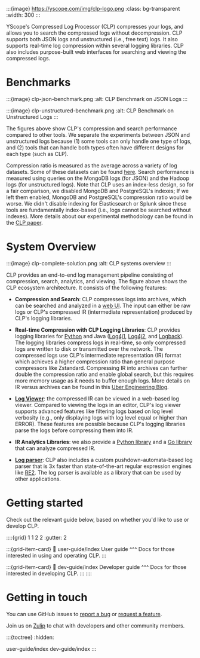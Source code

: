 :::{image} https://yscope.com/img/clp-logo.png
:class: bg-transparent
:width: 300
:::

YScope's Compressed Log Processor (CLP) compresses your logs, and allows you to search the
compressed logs without decompression. CLP supports both JSON logs and unstructured (i.e., free
text) logs. It also supports real-time log compression within several logging libraries. CLP also
includes purpose-built web interfaces for searching and viewing the compressed logs.

# Benchmarks

:::{image} clp-json-benchmark.png
:alt: CLP Benchmark on JSON Logs
:::

:::{image} clp-unstructured-benchmark.png
:alt: CLP Benchmark on Unstructured Logs
:::

The figures above show CLP's compression and search performance compared to other tools. We separate
the experiments between JSON and unstructured logs because (1) some tools can only handle one type
of logs, and (2) tools that can handle both types often have different designs for each type (such
as CLP).

Compression ratio is measured as the average across a variety of log datasets. Some of these
datasets can be found [here][datasets]. Search performance is measured using queries on the MongoDB
logs (for JSON) and the Hadoop logs (for unstructured logs). Note that CLP uses an index-less
design, so for a fair comparison, we disabled MongoDB and PostgreSQL's indexes; If we left them
enabled, MongoDB and PostgreSQL's compression ratio would be worse. We didn't disable indexing for
Elasticsearch or Splunk since these tools are fundamentally index-based (i.e., logs cannot be
searched without indexes). More details about our experimental methodology can be found in the
[CLP paper][clp-paper].

# System Overview

:::{image} clp-complete-solution.png
:alt: CLP systems overview
:::

CLP provides an end-to-end log management pipeline consisting of compression, search, analytics, and
viewing. The figure above shows the CLP ecosystem architecture. It consists of the following
features:

- **Compression and Search**: CLP compresses logs into archives, which can be searched and analyzed
  in a [web UI][webui]. The input can either be raw logs or CLP's compressed IR
  (intermediate representation) produced by CLP's logging libraries.

- **Real-time Compression with CLP Logging Libraries**: CLP provides logging libraries for
  [Python][clp-loglib-py] and Java ([Log4j1][log4j1-appenders], [Log4j2][log4j2-appenders], and 
  [Logback][logback-appenders]). The logging libraries compress logs in real-time, so only 
  compressed logs are written to disk or transmitted over the network. The compressed logs use
  CLP's intermediate representation (IR) format which achieves a higher compression ratio than
  general purpose compressors like Zstandard. Compressing IR into archives can further double the
  compression ratio and enable global search, but this requires more memory usage as it needs to
  buffer enough logs. More details on IR versus archives can be found in this
  [Uber Engineering Blog][uber-blog].

- **[Log Viewer][log-viewer]**: the compressed IR can be viewed in a web-based log viewer. Compared
  to viewing the logs in an editor, CLP's log viewer supports advanced features like filtering logs
  based on log level verbosity (e.g., only displaying logs with log level equal or higher than
  ERROR). These features are possible because CLP's logging libraries parse the logs before
  compressing them into IR.

- **IR Analytics Libraries**: we also provide a [Python library][clp-ffi-py] and a
  [Go library][clp-ffi-go] that can analyze compressed IR.

- **[Log parser][log-surgeon]**: CLP also includes a custom pushdown-automata-based log parser that
  is 3x faster than state-of-the-art regular expression engines like [RE2][re2]. The log parser is
  available as a library that can be used by other applications.

# Getting started

Check out the relevant guide below, based on whether you'd like to use or develop CLP.

::::{grid} 1 1 2 2
:gutter: 2

:::{grid-item-card}
:link: user-guide/index
User guide
^^^
Docs for those interested in using and operating CLP.
:::

:::{grid-item-card}
:link: dev-guide/index
Developer guide
^^^
Docs for those interested in developing CLP.
:::
::::

# Getting in touch

You can use GitHub issues to [report a bug][bug-report] or [request a feature][feature-req].

Join us on [Zulip][zulip] to chat with developers and other community members.

:::{toctree}
:hidden:

user-guide/index
dev-guide/index
:::

[bug-report]: https://github.com/y-scope/clp/issues/new?assignees=&labels=bug&template=bug-report.yml
[clp-ffi-go]: https://github.com/y-scope/clp-ffi-go
[clp-ffi-py]: https://github.com/y-scope/clp-ffi-py
[clp-loglib-py]: https://github.com/y-scope/clp-loglib-py
[clp-paper]: https://www.usenix.org/system/files/osdi21-rodrigues.pdf
[datasets]: user-guide/resources-datasets
[feature-req]: https://github.com/y-scope/clp/issues/new?assignees=&labels=enhancement&template=feature-request.yml
[log-surgeon]: https://github.com/y-scope/log-surgeon
[log-viewer]: https://github.com/y-scope/yscope-log-viewer
[log4j1-appenders]: https://github.com/y-scope/log4j1-appenders
[log4j2-appenders]: https://github.com/y-scope/log4j2-appenders
[logback-appenders]: https://github.com/y-scope/logback-appenders
[re2]: https://github.com/google/re2
[uber-blog]: https://www.uber.com/en-US/blog/reducing-logging-cost-by-two-orders-of-magnitude-using-clp
[webui]: https://github.com/y-scope/clp/blob/main/components/webui
[zulip]: https://yscope-clp.zulipchat.com/
